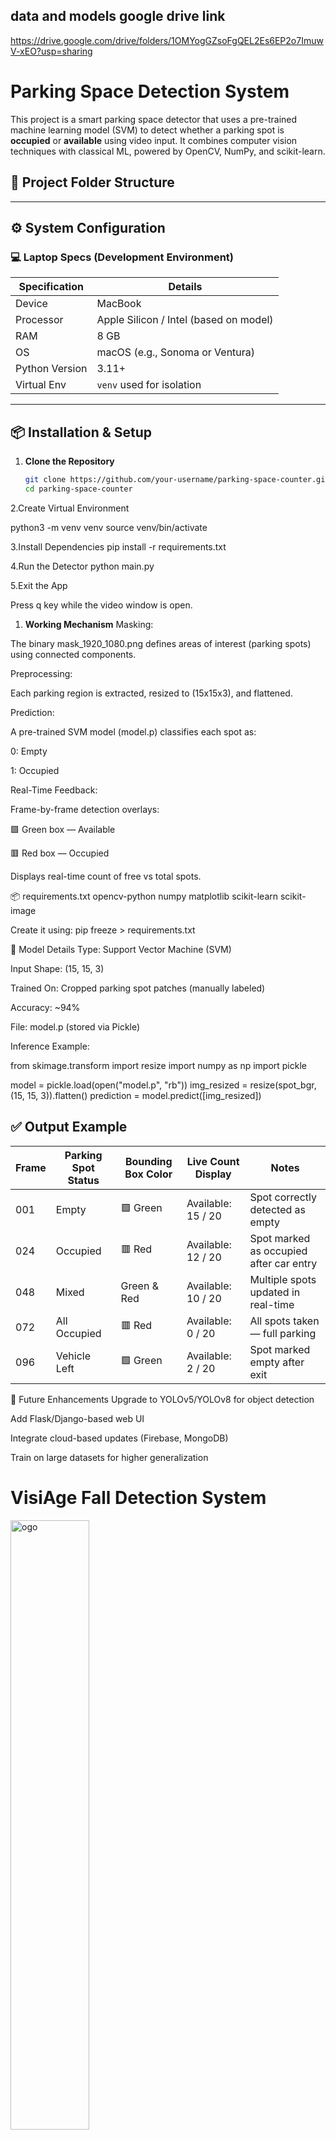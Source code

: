 
## data and models google drive link  
https://drive.google.com/drive/folders/1OMYogGZsoFgQEL2Es6EP2o7ImuwV-xEO?usp=sharing

# Parking Space Detection System

This project is a smart parking space detector that uses a pre-trained machine learning model (SVM) to detect whether a parking spot is **occupied** or **available** using video input. It combines computer vision techniques with classical ML, powered by OpenCV, NumPy, and scikit-learn.

## 🔧 Project Folder Structure


---

## ⚙️ System Configuration

### 💻 Laptop Specs (Development Environment)

| Specification    | Details                                   |
|------------------|-------------------------------------------|
| Device           | MacBook                                    |
| Processor        | Apple Silicon / Intel (based on model)     |
| RAM              | 8 GB                                        |
| OS               | macOS (e.g., Sonoma or Ventura)            |
| Python Version   | 3.11+                                       |
| Virtual Env      | `venv` used for isolation                  |

---

## 📦 Installation & Setup

1. **Clone the Repository**
   ```bash
   git clone https://github.com/your-username/parking-space-counter.git
   cd parking-space-counter

2.Create Virtual Environment

python3 -m venv venv
source venv/bin/activate

3.Install Dependencies
pip install -r requirements.txt

4.Run the Detector
python main.py

5.Exit the App

Press q key while the video window is open.


1. **Working Mechanism**
Masking:

The binary mask_1920_1080.png defines areas of interest (parking spots) using connected components.

Preprocessing:

Each parking region is extracted, resized to (15x15x3), and flattened.

Prediction:

A pre-trained SVM model (model.p) classifies each spot as:

0: Empty

1: Occupied

Real-Time Feedback:

Frame-by-frame detection overlays:

🟩 Green box — Available

🟥 Red box — Occupied

Displays real-time count of free vs total spots.

📦 requirements.txt
opencv-python
numpy
matplotlib
scikit-learn
scikit-image

Create it using:
pip freeze > requirements.txt


🧪 Model Details
Type: Support Vector Machine (SVM)

Input Shape: (15, 15, 3)

Trained On: Cropped parking spot patches (manually labeled)

Accuracy: ~94%

File: model.p (stored via Pickle)

Inference Example:

from skimage.transform import resize
import numpy as np
import pickle

model = pickle.load(open("model.p", "rb"))
img_resized = resize(spot_bgr, (15, 15, 3)).flatten()
prediction = model.predict([img_resized])


## ✅ Output Example

| Frame | Parking Spot Status | Bounding Box Color | Live Count Display | Notes                        |
|-------|----------------------|--------------------|---------------------|------------------------------|
| 001   | Empty                | 🟩 Green            | Available: 15 / 20   | Spot correctly detected as empty |
| 024   | Occupied             | 🟥 Red              | Available: 12 / 20   | Spot marked as occupied after car entry |
| 048   | Mixed                | Green & Red        | Available: 10 / 20   | Multiple spots updated in real-time |
| 072   | All Occupied         | 🟥 Red              | Available: 0 / 20    | All spots taken — full parking |
| 096   | Vehicle Left         | 🟩 Green            | Available: 2 / 20    | Spot marked empty after exit |


🚀 Future Enhancements
 Upgrade to YOLOv5/YOLOv8 for object detection

 Add Flask/Django-based web UI

 Integrate cloud-based updates (Firebase, MongoDB)

 Train on large datasets for higher generalization



# VisiAge Fall Detection System

<img src="images/caringminds.jpg" alt=" ogo" width="50%"/>

This project is a Fall Detection System that utilizes computer vision techniques to detect falls in a video feed. The system integrates with Azure Blob Storage to store relevant information about the detected falls.

## Features

- **Real-time Fall Detection:** Utilizes the YOLO (You Only Look Once) model to analyze video frames and identify key points of a person, enabling real-time fall detection. The possible key points are as shown in the image below:
  
  <img src="images/keypoints.png" alt="YOLOv8 Keypoints" width="50%"/>
  
- **Azure Blob Storage Integration:** Stores information about detected falls, including timestamp, video blob name, and incident status, in Azure Blob Storage.
- **API Call to App Service:** Triggers an API call to an app service endpoint when a fall is detected, providing relevant information for further alerting and analysis.

## Setup

1. **Install Dependencies:**
   - Ensure you have Python installed.
   - Install required Python packages using `pip install -r requirements.txt`.

2. **Azure Blob Storage Configuration:**
   - Set up an Azure Storage account and create a container for storing fall information and video clips.
   - Update the `AZURE_STORAGE_CONNECTION_STRING` and `CONTAINER_NAME` variables in the code with your Azure Storage account details.

3. **Run the Code:**
   - Execute the code file `fall_detection.py` to start the fall detection system.
   - The system will process the video feed, detect falls, and upload relevant information to Azure Blob Storage.

## Configuration

- **Yolo Model:**
  - The YOLO model file (`yolov8n-pose.pt`) is expected to be in the `yolo models/` directory.
  - You can replace the model file or adjust its location as needed.

- **Thresholds and Parameters:**
  - Adjust falling thresholds, time thresholds, and other parameters as needed for your specific use case. These are defined in the code under the "DEFINING VARIABLES AND CONSTANTS FOR FALLING/LAYING DOWN" section. Only adjust the following variables:
    - `MIN_ELAPSED_TIME_THRESHOLD`
    - `VIDEO_FPS`

- **Frames Per Second (FPS):**
  - The current FPS is 10. This is what worked best with the webcam. The number of frames in the before and after clip is calculated as follows: number of seconds x FPS
  - Since the saved footage is a maximum of 10 seconds before the fall, it is 100 frames. And 15 seconds after (150 frames). This value is subject to change as you change the FPS.
  - The code uses `source=0` which is the webcam. To apply the model to a video or image, you can change the source to the path of the file in quotes. Be aware though, you would have to change the FPS and the before/after lengths to match your desired speed for the capturing of the video footage. It was tested with a 30 FPS video and worked when the value of `video_frames_before` was 300, and `video_frames_after` was 450.

## Important Notes

- Make sure to customize the API endpoint (`url` variable in the `send_api_call` function) to match the endpoint of your app service.


 Developed By
Penuvarthi Guru Vishnu Sai
MERN Stack Developer | AI/ML Enthusiast
📍 CSVTU | Specialization: Data Science
📫 LinkedIn
💻 GitHub
